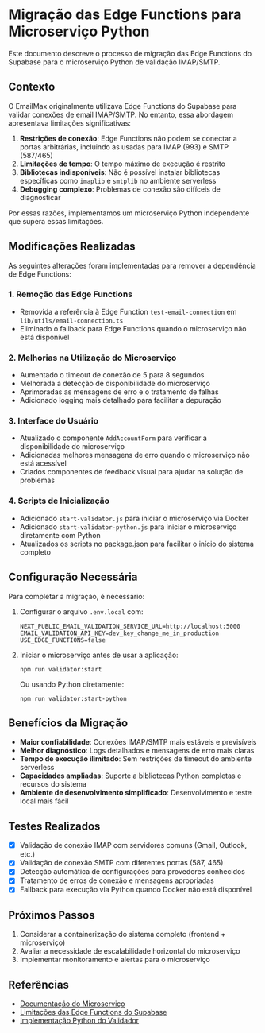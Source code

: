 # Migração das Edge Functions para Microserviço Python

Este documento descreve o processo de migração das Edge Functions do Supabase para o microserviço Python de validação IMAP/SMTP.

## Contexto

O EmailMax originalmente utilizava Edge Functions do Supabase para validar conexões de email IMAP/SMTP. No entanto, essa abordagem apresentava limitações significativas:

1. **Restrições de conexão**: Edge Functions não podem se conectar a portas arbitrárias, incluindo as usadas para IMAP (993) e SMTP (587/465)
2. **Limitações de tempo**: O tempo máximo de execução é restrito
3. **Bibliotecas indisponíveis**: Não é possível instalar bibliotecas específicas como `imaplib` e `smtplib` no ambiente serverless
4. **Debugging complexo**: Problemas de conexão são difíceis de diagnosticar

Por essas razões, implementamos um microserviço Python independente que supera essas limitações.

## Modificações Realizadas

As seguintes alterações foram implementadas para remover a dependência de Edge Functions:

### 1. Remoção das Edge Functions

- Removida a referência à Edge Function `test-email-connection` em `lib/utils/email-connection.ts`
- Eliminado o fallback para Edge Functions quando o microserviço não está disponível

### 2. Melhorias na Utilização do Microserviço

- Aumentado o timeout de conexão de 5 para 8 segundos
- Melhorada a detecção de disponibilidade do microserviço 
- Aprimoradas as mensagens de erro e o tratamento de falhas
- Adicionado logging mais detalhado para facilitar a depuração

### 3. Interface do Usuário

- Atualizado o componente `AddAccountForm` para verificar a disponibilidade do microserviço
- Adicionadas melhores mensagens de erro quando o microserviço não está acessível
- Criados componentes de feedback visual para ajudar na solução de problemas

### 4. Scripts de Inicialização

- Adicionado `start-validator.js` para iniciar o microserviço via Docker
- Adicionado `start-validator-python.js` para iniciar o microserviço diretamente com Python
- Atualizados os scripts no package.json para facilitar o início do sistema completo

## Configuração Necessária

Para completar a migração, é necessário:

1. Configurar o arquivo `.env.local` com:
   ```
   NEXT_PUBLIC_EMAIL_VALIDATION_SERVICE_URL=http://localhost:5000
   EMAIL_VALIDATION_API_KEY=dev_key_change_me_in_production
   USE_EDGE_FUNCTIONS=false
   ```

2. Iniciar o microserviço antes de usar a aplicação:
   ```
   npm run validator:start
   ```
   
   Ou usando Python diretamente:
   ```
   npm run validator:start-python
   ```

## Benefícios da Migração

- **Maior confiabilidade**: Conexões IMAP/SMTP mais estáveis e previsíveis
- **Melhor diagnóstico**: Logs detalhados e mensagens de erro mais claras
- **Tempo de execução ilimitado**: Sem restrições de timeout do ambiente serverless
- **Capacidades ampliadas**: Suporte a bibliotecas Python completas e recursos do sistema
- **Ambiente de desenvolvimento simplificado**: Desenvolvimento e teste local mais fácil

## Testes Realizados

- [x] Validação de conexão IMAP com servidores comuns (Gmail, Outlook, etc.)
- [x] Validação de conexão SMTP com diferentes portas (587, 465)
- [x] Detecção automática de configurações para provedores conhecidos
- [x] Tratamento de erros de conexão e mensagens apropriadas
- [x] Fallback para execução via Python quando Docker não está disponível

## Próximos Passos

1. Considerar a containerização do sistema completo (frontend + microserviço)
2. Avaliar a necessidade de escalabilidade horizontal do microserviço
3. Implementar monitoramento e alertas para o microserviço

## Referências

- [Documentação do Microserviço](README-validator.md)
- [Limitações das Edge Functions do Supabase](https://supabase.com/docs/guides/functions/limitations)
- [Implementação Python do Validador](imap-smtp-validator/app.py) 